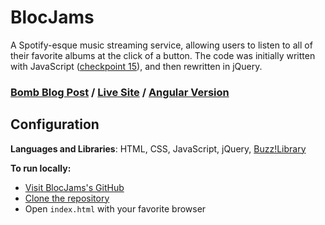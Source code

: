 # BlocJams

A Spotify-esque music streaming service, allowing users to listen to all of their favorite albums at the click of a button. The code was initially written with JavaScript ([checkpoint 15](https://github.com/baka-san/bloc-jams/tree/checkpoint-15-html-css)), and then rewritten in jQuery.

### [Bomb Blog Post](https://baka-san.github.io/portfolio/blocjams/) / [Live Site](https://blocjams-heroku.herokuapp.com/) / [Angular Version](https://github.com/baka-san/bloc-jams-angular)

## Configuration

**Languages and Libraries**: HTML, CSS, JavaScript, jQuery, [Buzz!Library](https://buzz.jaysalvat.com/)

**To run locally:**
- [Visit BlocJams's GitHub](https://github.com/baka-san/bloc-jams)
- [Clone the repository](https://help.github.com/articles/cloning-a-repository/)
- Open `index.html` with your favorite browser

